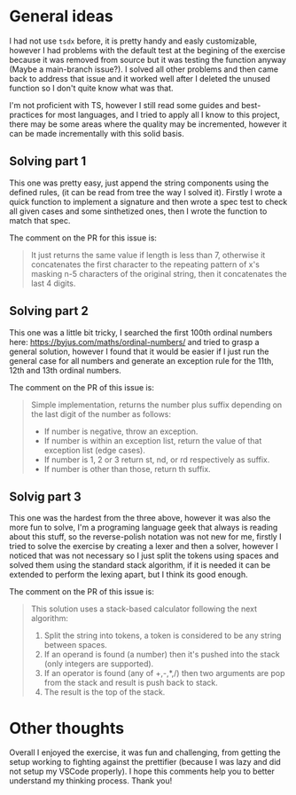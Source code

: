 # General ideas

I had not use `tsdx` before, it is pretty handy and easly customizable, however I had problems with the default test at the begining of the exercise because it was removed from source but it was testing the function anyway (Maybe a main-branch issue?). I solved all other problems and then came back to address that issue and it worked well after I deleted the unused function so I don't quite know what was that.

I'm not proficient with TS, however I still read some guides and best-practices for most languages, and I tried to apply all I know to this project, there may be some areas where the quality may be incremented, however it can be made incrementally with this solid basis.

## Solving part 1

This one was pretty easy, just append the string components using the defined rules, (it can be read from tree the way I solved it). Firstly I wrote a quick function to implement a signature and then wrote a spec test to check all given cases and some sinthetized ones, then I wrote the function to match that spec.

The comment on the PR for this issue is:

> It just returns the same value if length is less than 7, otherwise it concatenates the first character to the repeating pattern of x's masking n-5 characters of the original string, then it concatenates the last 4 digits.

## Solving part 2

This one was a little bit tricky, I searched the first 100th ordinal numbers here: https://byjus.com/maths/ordinal-numbers/ and tried to grasp a general solution, however I found that it would be easier if I just run the general case for all numbers and generate an exception rule for the 11th, 12th and 13th ordinal numbers.

The comment on the PR of this issue is:

> Simple implementation, returns the number plus suffix depending on the last digit of the number as follows:
> * If number is negative, throw an exception.
> * If number is within an exception list, return the value of that exception list (edge cases).
> * If number is 1, 2 or 3 return st, nd, or rd respectively as suffix.
> * If number is other than those, return th suffix.

## Solvig part 3

This one was the hardest from the three above, however it was also the more fun to solve, I'm a programing language geek that always is reading about this stuff, so the reverse-polish notation was not new for me, firstly I tried to solve the exercise by creating a lexer and then a solver, however I noticed that was not necessary so I just split the tokens using spaces and solved them using the standard stack algorithm, if it is needed it can be extended to perform the lexing apart, but I think its good enough.

The comment on the PR of this issue is:

> This solution uses a stack-based calculator following the next algorithm:
> 1. Split the string into tokens, a token is considered to be any string between spaces.
> 2. If an operand is found (a number) then it's pushed into the stack (only integers are supported).
> 3. If an operator is found (any of +,-,*,/) then two arguments are pop from the stack and result is push back to stack.
> 4. The result is the top of the stack.

# Other thoughts

Overall I enjoyed the exercise, it was fun and challenging, from getting the setup working to fighting against the prettifier (because I was lazy and did not setup my VSCode properly). I hope this comments help you to better understand my thinking process. Thank you!